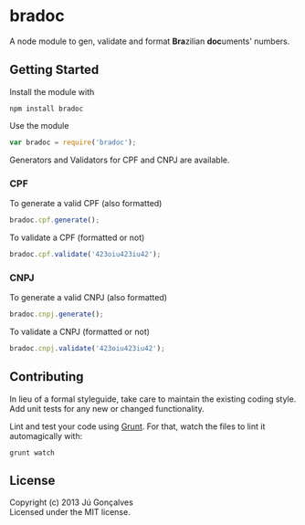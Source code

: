 # bradoc

A node module to gen, validate and format **Bra**zilian **doc**uments' numbers. 

## Getting Started
Install the module with

`npm install bradoc`

Use the module

```javascript
var bradoc = require('bradoc');
```

Generators and Validators for CPF and CNPJ are available.

### CPF

To generate a valid CPF (also formatted)

```javascript
bradoc.cpf.generate(); 
```

To validate a CPF (formatted or not)

```javascript
bradoc.cpf.validate('423oiu423iu42'); 
```

### CNPJ

To generate a valid CNPJ (also formatted)

```javascript
bradoc.cnpj.generate(); 
```

To validate a CNPJ (formatted or not)

```javascript
bradoc.cnpj.validate('423oiu423iu42'); 
```

## Contributing
In lieu of a formal styleguide, take care to maintain the existing coding style. Add unit tests for any new or changed functionality. 

Lint and test your code using [Grunt](http://gruntjs.com/). For that, watch the files to lint it automagically with:

`grunt watch`

## License
Copyright (c) 2013 Jú Gonçalves  
Licensed under the MIT license.
